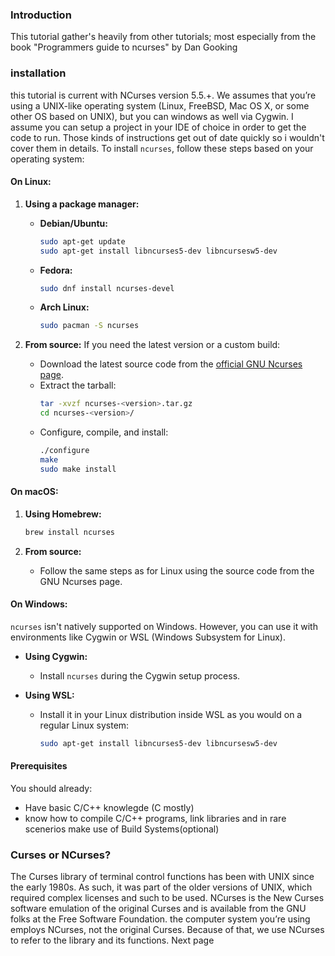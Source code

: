 ### Introduction
This tutorial gather's heavily from other tutorials; most especially from the book "Programmers guide to ncurses" by Dan Gooking
### installation
this tutorial is current with NCurses version 5.5.+. We assumes that you’re using a UNIX-like operating system (Linux,
FreeBSD, Mac OS X, or some other OS based on UNIX), but you can windows as well via Cygwin.
I assume you can setup a project in your IDE of choice in order to get the code to run. Those kinds of instructions get out of date quickly so i wouldn't cover them in details.
To install `ncurses`, follow these steps based on your operating system:

#### **On Linux:**

1. **Using a package manager:**
   - **Debian/Ubuntu:**
     ```bash
     sudo apt-get update
     sudo apt-get install libncurses5-dev libncursesw5-dev
     ```
   - **Fedora:**
     ```bash
     sudo dnf install ncurses-devel
     ```
   - **Arch Linux:**
     ```bash
     sudo pacman -S ncurses
     ```

2. **From source:**
   If you need the latest version or a custom build:
   - Download the latest source code from the [official GNU Ncurses page](https://ftp.gnu.org/gnu/ncurses/).
   - Extract the tarball:
     ```bash
     tar -xvzf ncurses-<version>.tar.gz
     cd ncurses-<version>/
     ```
   - Configure, compile, and install:
     ```bash
     ./configure
     make
     sudo make install
     ```

#### **On macOS:**

1. **Using Homebrew:**
   ```bash
   brew install ncurses
   ```

2. **From source:**
   - Follow the same steps as for Linux using the source code from the GNU Ncurses page.

#### **On Windows:**

`ncurses` isn't natively supported on Windows. However, you can use it with environments like Cygwin or WSL (Windows Subsystem for Linux).

- **Using Cygwin:**
  - Install `ncurses` during the Cygwin setup process.
  
- **Using WSL:**
  - Install it in your Linux distribution inside WSL as you would on a regular Linux system:
    ```bash
    sudo apt-get install libncurses5-dev libncursesw5-dev
    ```

#### Prerequisites
You should already:
- Have basic C/C++ knowlegde (C mostly)
- know how to compile C/C++ programs, link libraries and in rare scenerios make use of Build Systems(optional)

### Curses or NCurses?
The Curses library of terminal control functions has been with UNIX since the early 1980s. As such, it was part of the older versions of UNIX, which required complex licenses and such to be used. NCurses is the New Curses software emulation of the original Curses and is available from the GNU folks at the Free Software Foundation. the computer system you’re using employs NCurses, not the original Curses. Because of that, we use NCurses to refer to the library and its functions.
<a>Next page</a> 